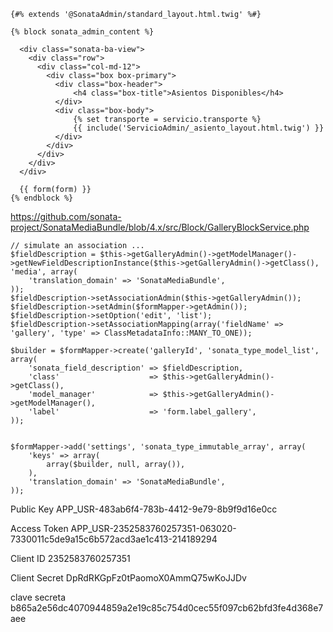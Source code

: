 
```
{#% extends '@SonataAdmin/standard_layout.html.twig' %#}

{% block sonata_admin_content %}

  <div class="sonata-ba-view">
    <div class="row">
      <div class="col-md-12">
        <div class="box box-primary">
          <div class="box-header">
              <h4 class="box-title">Asientos Disponibles</h4>
          </div>
          <div class="box-body">
              {% set transporte = servicio.transporte %}
              {{ include('ServicioAdmin/_asiento_layout.html.twig') }}
          </div>
        </div>
      </div>
    </div>
  </div>

  {{ form(form) }}
{% endblock %}
```


https://github.com/sonata-project/SonataMediaBundle/blob/4.x/src/Block/GalleryBlockService.php

```
// simulate an association ...
$fieldDescription = $this->getGalleryAdmin()->getModelManager()->getNewFieldDescriptionInstance($this->getGalleryAdmin()->getClass(), 'media', array(
    'translation_domain' => 'SonataMediaBundle',
));
$fieldDescription->setAssociationAdmin($this->getGalleryAdmin());
$fieldDescription->setAdmin($formMapper->getAdmin());
$fieldDescription->setOption('edit', 'list');
$fieldDescription->setAssociationMapping(array('fieldName' => 'gallery', 'type' => ClassMetadataInfo::MANY_TO_ONE));

$builder = $formMapper->create('galleryId', 'sonata_type_model_list', array(
    'sonata_field_description' => $fieldDescription,
    'class'                    => $this->getGalleryAdmin()->getClass(),
    'model_manager'            => $this->getGalleryAdmin()->getModelManager(),
    'label'                    => 'form.label_gallery',
));


$formMapper->add('settings', 'sonata_type_immutable_array', array(
    'keys' => array(
        array($builder, null, array()),
    ),
    'translation_domain' => 'SonataMediaBundle',
));
```


Public Key
APP_USR-483ab6f4-783b-4412-9e79-8b9f9d16e0cc

Access Token
APP_USR-2352583760257351-063020-7330011c5de9a15c6b572acd3ae1c413-214189294

Client ID
2352583760257351

Client Secret
DpRdRKGpFz0tPaomoX0AmmQ75wKoJJDv

clave secreta
b865a2e56dc4070944859a2e19c85c754d0cec55f097cb62bfd3fe4d368e7aee

